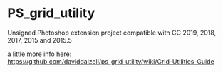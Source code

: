 # PS_grid_utility

Unsigned Photoshop extension project compatible with CC 2019, 2018, 2017, 2015 and 2015.5

a little more info here:
https://github.com/daviddalzell/ps_grid_utility/wiki/Grid-Utilities-Guide
